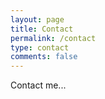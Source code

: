 ```yaml
---
layout: page
title: Contact
permalink: /contact
type: contact
comments: false
---
```


Contact me...